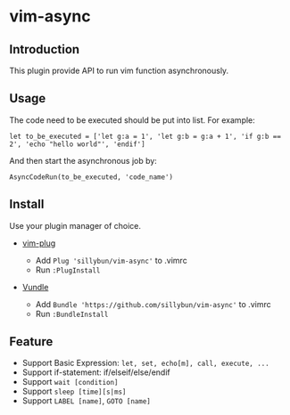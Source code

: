 # vim-async

## Introduction

This plugin provide API to run vim function asynchronously.

## Usage

The code need to be executed should be put into list. For example:

```
let to_be_executed = ['let g:a = 1', 'let g:b = g:a + 1', 'if g:b == 2', 'echo "hello world"', 'endif']
```

And then start the asynchronous job by:

```
AsyncCodeRun(to_be_executed, 'code_name')
```

## Install

Use your plugin manager of choice.

- [vim-plug](https://github.com/junegunn/vim-plug)
  - Add `Plug 'sillybun/vim-async'` to .vimrc
  - Run `:PlugInstall`

- [Vundle](https://github.com/gmarik/vundle)
  - Add `Bundle 'https://github.com/sillybun/vim-async'` to .vimrc
  - Run `:BundleInstall`

## Feature

- Support Basic Expression: `let, set, echo[m], call, execute, ...`
- Support if-statement: if/elseif/else/endif
- Support `wait [condition]`
- Support `sleep [time][s|ms]`
- Support `LABEL [name]`, `GOTO [name]`
